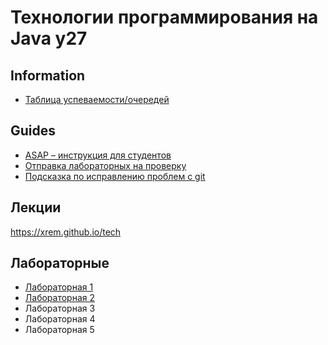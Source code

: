 # Технологии программирования на Java y27

## Information

- [Таблица успеваемости/очередей](https://docs.google.com/spreadsheets/d/1fAK2WFqjE5srreMa0AKlOzR73SUMvsATWSSv1QyTEB4/edit?gid=0#gid=0)

## Guides

- [ASAP – инструкция для студентов](https://github.com/is-oop-y27/.github/blob/master/profile/guides/asap-student-guide.md)
- [Отправка лабораторных на проверку](https://github.com/is-oop-y27/.github/blob/master/profile/guides/create-assignment-submission.md)
- [Подсказка по исправлению проблем с git](https://dangitgit.com/ru)

## Лекции

https://xrem.github.io/tech

## Лабораторные

- [Лабораторная 1](labs/lab-1.md)
- [Лабораторная 2](labs/lab-2.md)
- Лабораторная 3
- Лабораторная 4
- Лабораторная 5
